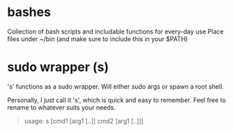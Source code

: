 # bashes
Collection of bash scripts and includable functions for every-day use
Place files under ~/bin (and make sure to include this in your $PATH)

# sudo wrapper (s)
's' functions as a sudo wrapper.
Will either sudo args or spawn a root shell.


Personally, I just call it 's', which is quick and easy to remember.
Feel free to rename to whatever suits your needs.


> usage:
> s [cmd1 [arg1 [..]] cmd2 [arg1 [..]]]
